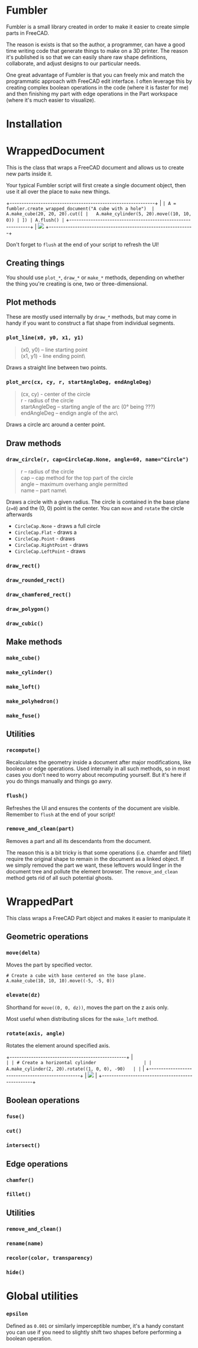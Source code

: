 

# Fumbler

Fumbler is a small library created in order to make it easier
to create simple parts in FreeCAD.

The reason is exists is that so the author, a programmer,
can have a good time writing code that generate things
to make on a 3D printer. The reason it's published is so that
we can easily share raw shape definitions, collaborate,
and adjust designs to our particular needs.

One great advantage of Fumbler is that you can freely mix and match
the programmatic approach with FreeCAD edit interface.
I often leverage this by creating complex boolean operations
in the code (where it is faster for me) and then finishing my part
with edge operations in the Part workspace
(where it's much easier to visualize).


# Installation


# WrappedDocument

This is the class that wraps a FreeCAD document and allows us
to create new parts inside it.

Your typical Fumbler script will first create a single document object,
then use it all over the place to `make` new things.



+-------------------------------------------------------------+
| ```
| A = fumbler.create_wrapped_document("A cube with a hole") 
| A.make_cube(20, 20, 20).cut([
|   A.make_cylinder(5, 20).move((10, 10, 0))
| ])
| A.flush()
| ```
+-------------------------------------------------------------+
| ![](./assets/cube_one.png)
+-------------------------------------------------------------+


Don't forget to `flush` at the end of your script to refresh the UI!

## Creating things

You should use `plot_*`, `draw_*` or `make_*` methods, depending on
whether the thing you're creating is one, two or three-dimensional.


## Plot methods

These are mostly used internally by `draw_*` methods, but may come in handy
if you want to construct a flat shape from individual segments.

### `plot_line(x0, y0, x1, y1)`

> (x0, y0) – line starting point\
> (x1, y1) - line ending point\

Draws a straight line between two points.

### `plot_arc(cx, cy, r, startAngleDeg, endAngleDeg)`

> (cx, cy) - center of the circle\
> r - radius of the circle\
> startAngleDeg – starting angle of the arc (0° being ???)\
> endAngleDeg – endign angle of the arc\

Draws a circle arc around a center point.


## Draw methods

### `draw_circle(r, cap=CircleCap.None, angle=60, name="Circle")`

> r – radius of the circle\
> cap – cap method for the top part of the circle\
> angle – maximum overhang angle permitted\
> name – part name\

Draws a circle with a given radius.
The circle is contained in the base plane (`z=0`)
and the (0, 0) point is the center.
You can `move` and `rotate` the circle afterwards


- `CircleCap.None` - draws a full circle
- `CircleCap.Flat` - draws a
- `CircleCap.Point` - draws
- `CircleCap.RightPoint` - draws
- `CircleCap.LeftPoint` - draws


### `draw_rect()`

### `draw_rounded_rect()`

### `draw_chamfered_rect()`

### `draw_polygon()`

### `draw_cubic()`

## Make methods

### `make_cube()`

### `make_cylinder()`

### `make_loft()`

### `make_polyhedron()`

### `make_fuse()`

## Utilities

### `recompute()`

Recalculates the geometry inside a document
after major modifications, like boolean or edge operations.
Used internally in all such methods, so in most cases
you don't need to worry about recomputing yourself.
But it's here if you do things manually and things go awry.

### `flush()`

Refreshes the UI and ensures the contents of the document
are visible. Remember to `flush` at the end of your script!

### `remove_and_clean(part)`

Removes a part and all its descendants from the document.

The reason this is a bit tricky is that some operations
(i.e. chamfer and fillet) require the original shape to remain
in the document as a linked object. If we simply removed
the part we want, these leftovers would linger in the document tree
and pollute the element browser.
The `remove_and_clean` method gets rid of all such potential ghosts.


# WrappedPart

This class wraps a FreeCAD Part object
and makes it easier to manipulate it


## Geometric operations

### `move(delta)`

Moves the part by specified vector.

```
# Create a cube with base centered on the base plane.
A.make_cube(10, 10, 10).move((-5, -5, 0))
```

### `elevate(dz)`

Shorthand for `move((0, 0, dz))`, moves the part on the z axis only.

Most useful when distributing slices for the `make_loft` method.


### `rotate(axis, angle)`

Rotates the element around specified axis.

+-------------------------------------------------+
| ```                                             |
| # Create a horizontal cylinder                  |
| A.make_cylinder(2, 20).rotate((1, 0, 0), -90)   |
| ```                                             |
+-------------------------------------------------+
| ![](./assets/cylinder_y.png)                    |
+-------------------------------------------------+

## Boolean operations

### `fuse()`

### `cut()`


### `intersect()`

## Edge operations

### `chamfer()`

### `fillet()`

## Utilities

### `remove_and_clean()`

### `rename(name)`

### `recolor(color, transparency)`

### `hide()`



# Global utilities

### `epsilon`

Defined as `0.001` or similarly imperceptible number,
it's a handy constant you can use if you need to
slightly shift two shapes before performing
a boolean operation.

